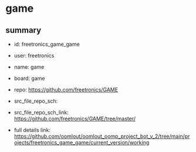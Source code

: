 # game
 
## summary 
* id: freetronics_game_game
* user: freetronics
* name: game
* board: game
* repo: https://github.com/freetronics/GAME



* src_file_repo_sch: 
* src_file_repo_sch_link: https://github.com/freetronics/GAME/tree/master/
* full details link: https://github.com/oomlout/oomlout_oomp_project_bot_v_2/tree/main/projects/freetronics_game_game/current_version/working  






